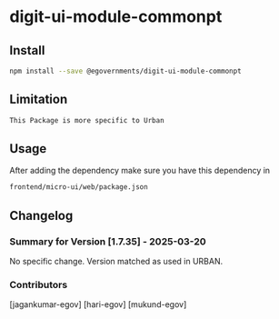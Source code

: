 # digit-ui-module-commonpt

## Install

```bash
npm install --save @egovernments/digit-ui-module-commonpt
```

## Limitation

```bash
This Package is more specific to Urban
```

## Usage

After adding the dependency make sure you have this dependency in

```bash
frontend/micro-ui/web/package.json
```

## Changelog

### Summary for Version [1.7.35] - 2025-03-20

No specific change. Version matched as used in URBAN.

### Contributors

[jagankumar-egov] [hari-egov] [mukund-egov]
